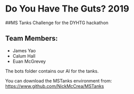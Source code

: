 # Do You Have The Guts? 2019

##MS Tanks Challenge for the DYHTG hackathon

## Team Members:
 * James Yao
 * Calum Hall
 * Euan McGrevey

The bots folder contains our AI for the tanks.

You can download the MSTanks environment from: https://www.github.com/NickMcCrea/MSTanks